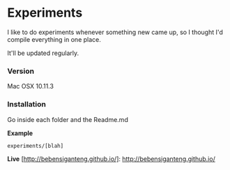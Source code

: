# Experiments
I like to do experiments whenever something new came up, so I thought I'd compile everything in one place.

It'll be updated regularly.

### Version
Mac OSX 10.11.3

### Installation
Go inside each folder and  the Readme.md

**Example**
```sh
experiments/[blah]
```

**Live**
[http://bebensiganteng.github.io/]: <http://bebensiganteng.github.io/>
